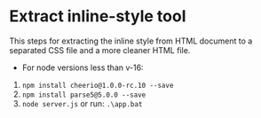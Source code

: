 # Extract inline-style tool

This steps for extracting the inline style from HTML document to a separated CSS file and a more cleaner HTML file.

* For node versions less than v-16:

1. `npm install cheerio@1.0.0-rc.10 --save` 
2. `npm install parse5@5.0.0 --save`
3. `node server.js` or run: `.\app.bat`

